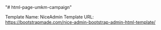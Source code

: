 "# html-page-umkm-campaign" 

Template Name: NiceAdmin
Template URL: https://bootstrapmade.com/nice-admin-bootstrap-admin-html-template/